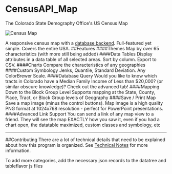 # CensusAPI_Map
The Colorado State Demography Office's US Census Map


![Census Map](image/censusmap.png)


A responsive census map with a [database backend](https://github.com/royhobbstn/CensusAPI_DB).  Full-featured yet simple.  Covers the entire USA.
##Features
####Themes
 Map by over 65 characteristics (with more still being added)
####Data Tables
 Display attributes in a data table of all selected areas.  Sort by column.  Export to CSV.
####Charts
 Compare the characteristics of any geographies
####Custom Symbology
 Jenks, Quantile, Standard Deviation.  Any ColorBrewer Scale.
####Database Query
 Would you like to know which tracts in Colorado have a Median Family Income of Less than $20,000? (or similar obscure knowledge)?  Check out the advanced tab!
####Mapping Down to the Block Group Level
 Supports mapping at the State, County, Place, Tract, or Block Group levels of Geography
####Save / Print Map
 Save a map image (minus the control buttons).  Map image is a high quality PNG format at 1024x768 resolution - perfect for PowerPoint presentations.
####Advanced Link Support
You can send a link of any map view to a friend.  They will see the map EXACTLY how you saw it, even if you had a chart open, the datatable maximized, custom classes and symbology, etc
***
##Contributing
There are a lot of technical details that need to be explained about how this program is organized.  See [Technical Notes](TechnicalNotes.md) for more information.

To add more categories, add the necessary json records to the datatree and tableflavor js files